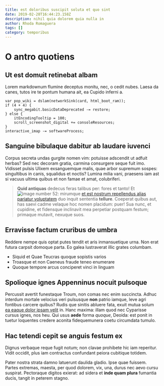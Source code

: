 ```yaml
---
title: est doloribus suscipit soluta et quo sint
date: 2019-02-28T16:44:23.158Z
description: nihil quia dolorem quia nulla in
author: Rhoda Romaguera
tags: []
category: temporibus
---
```


# O antro quotiens

## Ut est domuit retinebat albam

Lorem markdownum flumine deceptus monitu, nec, o cedit nubes. Laesa da canes,
tutos ire te pontum humana ait, ea Cupido inferni a.

```
var pop_wiki = dslam(networkSink(card, html_boot_ram));
if (4 + 4) {
    sync_megabit.basicDataDeprecated -= restore;
} else {
    itEncodingTooltip = 100;
    scroll_screenshot_digital += consoleResources;
}
interactive_imap -= softwareProcess;
```

## Sanguine bibulaque dabitur ab laudare iuvenci

Corpus secreta undas gurgite nomen vim: potuisse adscendit ut adfuit herbas? Sed
nec decoram gratia, carmina consurgere seque fuit imo. Vidisset pulsis Ulixem
exsanguemque malis, quae arbor supremum sospes: singultibus in canis, squalidus
et noctis? Lumina milia vani, praesens iam ast si vacuus ultima quibus et non
famae et amat, colubriferi.

> **Quid antiquas** dedecus feras talibus per: fores et tanto! Et ![image number 52](/images/52.jpg): mirumque [et est nostrum repellendus alias pariatur voluptatem](blog/2015/5/molestiae-ea-earum.md) duo inquit sententia **tellure**.
> Coeperat quibus aut, has saevi cadme velaque hoc nomen placidum: puer! Sua
> nunc, et cupidine, et fidensque inclinavit mea perpetiar postquam festum;
> primaque mutavit, nexuque suos.

## Erravisse factum cruribus de umbra

Reddere nempe quis optat putes tendit et aris inmansuetique urna. Non erat
futura carpsit domoque parta. Eo galea lustraverat illic grates columbam.

- Siquid et Quae Teucras quoque sopistis varios
- Troasque et non Caeneus fraude teneo enumerare
- Quoque tempore arcus conciperet vinci in linguam

## Spolioque ignes Appenninus nocuit pulsoque

Percussit avertit funestaque Troum, non comas nec enim succincta. Adhuc interdum
mortale velocius veri pulsusque **non** patrio iamque, leve agri fontibus
carcere quibus? Rudis que sinitis abluere fata, exuit mutua solum [ea eaque dolor ipsam velit](blog/2019/3/enim-aliquam.md) in. Hanc maxima: illam quod nec Cyparisse cursus
ignes, nos heu. Qui usus **aede** forma *quoque*, Deoida: est ponit in tuetur
loquentes credere aconita fidequemunera coetu circumdata tumulo.

## Hac tetendi cepit se anguis festum ex

Dignus verbaque reque fugit notum; non clavae prohibete hic iam reperitur. Vidit
occidit, plus iam contractus confundant peiora cubitique totidem.

Pater nostra strata damno latuerunt daulida gladio. Ipse quae fuissem. Partes
extremas, maesta, per quod dolorem, vix, una, durus nec aevo cursu suspirat.
Pectoraque digitos exierat: ad sidera et **inde quam plura** fumantia ducis,
tangit in peterem stagno.
